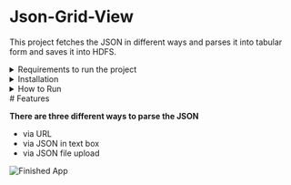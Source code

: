 # Json-Grid-View

This project fetches the JSON in different ways and parses it into tabular form and saves it into HDFS.

<details>
  <summary>Requirements to run the project</summary>
  
  > 1. node
  > 2. python
  > 3. java(Optional)
  > 4. hadoop(Optional)
</details>



<details>
  <summary>Installation</summary>
  
  
> 1. Download Zip file and Extract it

**Install python libraries**
> 2. Open new cmd window
> 3. cd *path to extracted Json-Grid-View folder*
> 5. cd backend 
> 5. pip install -r requirements.txt
	
<details>  
**Install Node**
  Step 1: Download Node.js Installer
    In a web browser, navigate to https://nodejs.org/en/download/. 
    Click the Windows Installer button to download the latest default version. The Node.js installer includes the NPM package manager.

Step 2: Install Node.js and NPM from Browser
  1. Once the installer finishes downloading, launch it. 
     Open the downloads link in your browser and click the file. Or, browse to the location where you have saved the file and double-click it to launch.

  2. The system will ask if you want to run the software – click Run.

  3. You will be welcomed to the Node.js Setup Wizard – click Next.

  4. On the next screen, review the license agreement. Click Next if you agree to the terms and install the software.

  5. The installer will prompt you for the installation location. Leave the default location, unless you have a specific need to install it somewhere else – then click Next.

  6. The wizard will let you select components to include or remove from the installation. Again, unless you have a specific need, accept the defaults by clicking Next.

  7. Finally, click the Install button to run the installer. When it finishes, click Finish.

Step 3: Verify Installation
  Open a command prompt (or PowerShell), and enter the following:

	node -v
	The system should display the Node.js version installed on your system. 

	npm -v
	The system should display the npm version installed on your system.
</details>
<details>
  <summary>Install Hadoop and Java</summary>
  Install Hadoop 2.9.1 on Windows 10 platform. (Setting up a Single Node Hadoop Cluster)

  Prerequistes:
  JAVA: You need to install the Java 8 package on your system.
  HADOOP: You require Hadoop 2.9.1 package.

  Step 1. Download the hadoop 2.9.1 from the link provided below:
  Hadoop Download Link: https://www.apache.org/dyn/closer.cgi/hadoop/common/hadoop-2.9.1/hadoop-2.9.1.tar.gz

  Step 2. Create a folder path as below and copy the downloaded msi into this folder.
  Path: ‘C:/Hadoop/hadoop-2.9.1’

  Step 3.Then download the windows compatible binaries from the git hub repo.
  Link:- https://github.com/ParixitOdedara/Hadoop

  Step 4.Extract the zip and copy all the files present under bin folder to C:\Hadoop\hadoop-2.9.1\bin.
  Replace the existing files as well.
  Go to C:/Hadoop/hadoop-2.9.1 and create a folder ‘data’. 
  Inside the ‘data’ folder create two folders ‘datanode’ and ‘namenode’.

  Step 5.Now Setting up the Environment Variables for your Machine.
  To set these variables, go to My Computer or This PC. 
  Right click --> Properties --> Advanced System settings --> Environment variables.
  Click New to create a new environment variables.

  Environment variables to be set:

  HADOOP_HOME=”C:\Hadoop\hadoop-2.9.1″
  HADOOP_BIN=”C:\Hadoop\hadoop-2.9.1\bin”
  JAVA_HOME=<JDK installation location>”

  Just to validate the above setting, open new cmd and check the output.
  -- echo %HADOOP_HOME%
      This should return "C:\Hadoop\hadoop-2.9.1".
  -- echo %HADOOP_BIN%
      This should return "C:\Hadoop\hadoop-2.9.1\bin".

  To configure the hadoop on Windows10 we have to edit below mention files in the extracted location.

      1. hadoop-env.cmd
      2. core-site.xml
      3. hdfs-site.xml
      4. mapred-site.xml

  Step 6.Edit hadoop-env.cmd
  File location:- C:\Hadoop\hadoop-2.9.1\etc\hadoop\hadoop-env.cmd
  Need to add:-
      set HADOOP_PREFIX=%HADOOP_HOME%
      set HADOOP_CONF_DIR=%HADOOP_PREFIX%\etc\hadoop
      set YARN_CONF_DIR=%HADOOP_CONF_DIR%
      set PATH=%PATH%;%HADOOP_PREFIX%\bin

  Step 7.Edit core-site.xml
  File Location:- C:\Hadoop\hadoop-2.9.1\etc\hadoop\core-site.xml 
  Need to add:-
  ( content within <configuration> </configuration> tags.)
   <configuration>
     <property>
       <name>fs.default.name</name>
       <value>hdfs://0.0.0.0:19000</value>
     </property>
  </configuration>

  Step 8.Edit hdfs-site.xml 
  File Location:- C:\Hadoop\hadoop-2.9.1\etc\hadoop\hdfs-site.xml.
  Need to add:- 
      (below content within <configuration> </configuration> tags.)
   <configuration>
     <property>
        <name>dfs.replication</name>
        <value>1</value>
     </property>
     <property>
        <name>dfs.namenode.name.dir</name>
        <value>C:\Hadoop\hadoop-2.9.1\data\namenode</value>
     </property>
     <property>
        <name>dfs.datanode.data.dir</name>
        <value>C:\Hadoop\hadoop-2.9.1\data\datanode</value>
     </property>
  </configuration>

  Step 9.Edit mapred-site.xml
  File location:- C:\Hadoop\hadoop-2.9.1\etc\hadoop\mapred-site.xml
  Need to add:- 
      (below content within <configuration> </configuration> tags. 
      If you don’t see mapred-site.xml then open mapred-site.xml.template file 
      and rename it to mapred-site.xml )
   <configuration>
     <property>
        <name>mapreduce.job.user.name</name>
        <value>%USERNAME%</value>
     </property>
     <property>
        <name>mapreduce.framework.name</name>
        <value>yarn</value>
     </property>
     <property>
        <name>yarn.apps.stagingDir</name>
        <value>/user/%USERNAME%/staging</value>
     </property>
     <property>
        <name>mapreduce.jobtracker.address</name>
        <value>local</value>
     </property>
  </configuration>

  Step 10.Additional Configuration:- 

  Check if:
      C:\Hadoop\hadoop-2.9.1\etc\hadoop\slaves file is present, 
      if that file not available create the file called slave and insert localhost.

  Note:
      One most common issue one can get is illegal character Exception.
      This occurs when someone has a space in the name of their PC.
      In this we need to open the hadoop-env.cmd and do the following changes.

      File location:- C:\Hadoop\hadoop-2.9.1\etc\hadoop\hadoop-env.cmd
      set HADOOP_IDENT_STRING="The name of your PC without Spacebar"

  Step 11.Node formatting
  To format the node, open the cmd and execute the below command:
      --hadoop namenode -format

  Step 12.To enable the hadoop open the CMD as Administrator and type below command. 
      -- start-all.cmd
      It will open 4 new windows cmd terminals for 4 daemon processes, namely :
      --namenode
      --datanode
      --nodemanager
      --resourcemanager

  -- To access Resource Manager go to http://localhost:8088 from your web browser.
  
  -- To access Node Manager go to http://localhost:8042 from your web browser.
  
  -- To access Name Node go to  http://localhost:50070 from your web browser.
  
  -- To access Data Node go to http://localhost:50075 from your web browser.


  Reference :- https://hadoop.apache.org/
  </details>
  </details>
	
<details>
	<summary>How to Run</summary>

	**Run Backend**
	> 1. Open a new cmd window
	> 2. cd *path to Json-Grid-View folder*
	> 3. cd backend
	> 4. python App.py

	**Run Frontend**
	> 5. Open a new cmd window
	> 6. cd *path to Json-Grid-View folder*
	> 7. cd frontend
	> 8. npm install
	> 9. npm start

	Json-Grid-View should automatically open in your browser, if it doesn't enter http://localhost:3000/ in your browser!!!
</details>
# Features

**There are three different ways to parse the JSON**
- via URL
- via JSON in text box
- via JSON file upload


![Finished App](UI.gif)
